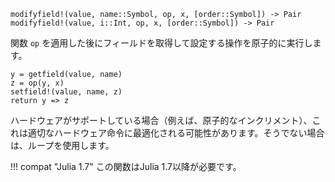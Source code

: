 ```
modifyfield!(value, name::Symbol, op, x, [order::Symbol]) -> Pair
modifyfield!(value, i::Int, op, x, [order::Symbol]) -> Pair
```

関数 `op` を適用した後にフィールドを取得して設定する操作を原子的に実行します。

```
y = getfield(value, name)
z = op(y, x)
setfield!(value, name, z)
return y => z
```

ハードウェアがサポートしている場合（例えば、原子的なインクリメント）、これは適切なハードウェア命令に最適化される可能性があります。そうでない場合は、ループを使用します。

!!! compat "Julia 1.7"
    この関数はJulia 1.7以降が必要です。

